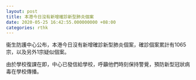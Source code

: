 ```yaml
---
layout: post
title: 本港今日沒有新增確診新型肺炎個案
date: 2020-05-25 16:42:55.000000000 +08:00
categories: rthk
---
```


衞生防護中心公布，本港今日沒有新增確診新型肺炎個案，確診個案累計有1065宗，以及另外1宗疑似個案。

由於學校復課在即，中心已發信給學校，呼籲他們時刻保持警覺，預防新型冠狀病毒在學校傳播。
